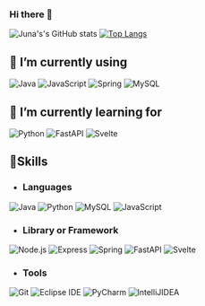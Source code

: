 ### Hi there 👋

<!--
**dlawnsdk/dlawnsdk** is a ✨ _special_ ✨ repository because its `README.md` (this file) appears on your GitHub profile.

Here are some ideas to get you started:

- 🔭 I’m currently working on ...
- 🌱 I’m currently learning ...
- 👯 I’m looking to collaborate on ...
- 🤔 I’m looking for help with ...
- 💬 Ask me about ...
- 📫 How to reach me: ...
- 😄 Pronouns: ...
- ⚡ Fun fact: ...
-->

![Juna's's GitHub stats](https://github-readme-stats.vercel.app/api?username=dlawnsdk&show_icons=true&theme=radical)
[![Top Langs](https://github-readme-stats.vercel.app/api/top-langs/?username=dlawnsdk&hide_progress=true)](https://github.com/dlawnsdk/github-readme-stats)

## 🔭 I’m currently using 
![Java](https://img.shields.io/badge/Java-007396.svg?&style=for-the-badge&logo=Java&logoColor=white)
![JavaScript](https://img.shields.io/badge/JavaScript-F7DF1E.svg?&style=for-the-badge&logo=JavaScript&logoColor=white)
![Spring](https://img.shields.io/badge/Spring-6DB33F.svg?&style=for-the-badge&logo=Spring&logoColor=white)
![MySQL](https://img.shields.io/badge/MySQL-4479A1.svg?&style=for-the-badge&logo=MySQL&logoColor=white)

## 🌱 I’m currently learning for
![Python](https://img.shields.io/badge/Python-3776AB.svg?&style=for-the-badge&logo=Python&logoColor=white)
![FastAPI](https://img.shields.io/badge/FastAPI-009688.svg?&style=for-the-badge&logo=FastAPI&logoColor=white)
![Svelte](https://img.shields.io/badge/Svelte-FF3E00.svg?&style=for-the-badge&logo=Svelte&logoColor=white)

## 💪Skills
+ ### Languages
![Java](https://img.shields.io/badge/Java-007396.svg?&style=for-the-badge&logo=Java&logoColor=white)
![Python](https://img.shields.io/badge/Python-3776AB.svg?&style=for-the-badge&logo=Python&logoColor=white)
![MySQL](https://img.shields.io/badge/MySQL-4479A1.svg?&style=for-the-badge&logo=MySQL&logoColor=white)
![JavaScript](https://img.shields.io/badge/JavaScript-F7DF1E.svg?&style=for-the-badge&logo=JavaScript&logoColor=white)

+ ### Library or Framework
![Node.js](https://img.shields.io/badge/Node.js-339933.svg?&style=for-the-badge&logo=Node.js&logoColor=white)
![Express](https://img.shields.io/badge/Express-000000.svg?&style=for-the-badge&logo=Express&logoColor=white)
![Spring](https://img.shields.io/badge/Spring-6DB33F.svg?&style=for-the-badge&logo=Spring&logoColor=white)
![FastAPI](https://img.shields.io/badge/FastAPI-009688.svg?&style=for-the-badge&logo=FastAPI&logoColor=white)
![Svelte](https://img.shields.io/badge/Svelte-FF3E00.svg?&style=for-the-badge&logo=Svelte&logoColor=white)

+ ### Tools
![Git](https://img.shields.io/badge/Git-F05032.svg?&style=for-the-badge&logo=Git&logoColor=white)
![Eclipse IDE](https://img.shields.io/badge/Eclipse%20IDE-2C2255.svg?&style=for-the-badge&logo=Eclipse%20IDE&logoColor=white)
![PyCharm](https://img.shields.io/badge/PyCharm%20IDE-000000.svg?&style=for-the-badge&logo=PyCharm&logoColor=white)
![IntelliJIDEA](https://img.shields.io/badge/IntelliJIDEA%20IDE-000000.svg?&style=for-the-badge&logo=IntelliJIDEA&logoColor=white)
